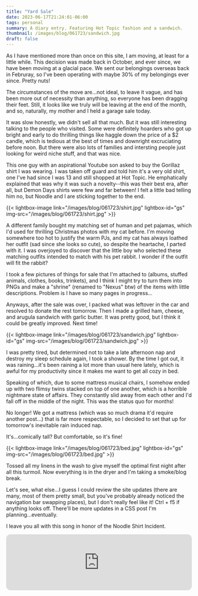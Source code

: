 ```yaml
---
title: "Yard Sale"
date: 2023-06-17T21:24:01-06:00
tags: personal
summary: A diary entry. Featuring Hot Topic fashion and a sandwich.
thumbnail: /images/blog/061723/sandwich.jpg
draft: false
---
```


As I have mentioned more than once on this site, I am moving, at least for a little while. This decision was made back in October, and ever since, we have been moving at a glacial pace. We sent our belongings overseas back in Februray, so I've been operating with maybe 30% of my belongings ever since. Pretty nuts!

The circumstances of the move are...not ideal, to leave it vague, and has been more out of necessity than anything, so everyone has been dragging their feet. Still, it looks like we truly will be leaving at the end of the month, and so, naturally, my mother and I held a garage sale today. 

It was slow honestly, we didn't sell all that much. But it was still interesting talking to the people who visited. Some were definitely hoarders who got up bright and early to do thrilling things like haggle down the price of a $2 candle, which is tedious at the best of times and downright excruciating before noon. But there were also lots of families and intersting people just looking for weird niche stuff, and that was nice.

This one guy with an aspirational Youtube son asked to buy the Gorillaz shirt I was wearing. I was taken off guard and told him it's a very old shirt, one I've had since I was 13 and still shopped at Hot Topic. He emphatically explained that was why it was such a novelty--this was their best era, after all, but Demon Days shirts were few and far between! I felt a little bad telling him no, but Noodle and I are sticking together to the end.

{{< lightbox-image link="/images/blog/061723/shirt.jpg" lightbox-id="gs" img-src="/images/blog/061723/shirt.jpg" >}}

A different family bought my matching set of human and pet pajamas, which I'd used for thrilling Christmas photos with my cat before. I'm moving somewhere too hot to justify the warm PJs, and my cat has always loathed her outfit (sad since she looks so cute), so despite the heartache, I parted with it. I was overjoyed to discover that the little boy who selected these matching outfits intended to match with his pet rabbit. I wonder if the outfit will fit the rabbit?

I took a few pictures of things for sale that I'm attached to (albums, stuffed animals, clothes, books, trinkets), and I think I might try to turn them into PNGs and make a "shrine" (renamed to "Nexus" btw) of the items with little descriptions. Problem is I have so many pages in progress...

Anyways, after the sale was over, I packed what was leftover in the car and resolved to donate the rest tomorrow. Then I made a grilled ham, cheese, and arugula sandwich with garlic butter. It was pretty good, but I think it could be greatly improved. Next time!

{{< lightbox-image link="/images/blog/061723/sandwich.jpg" lightbox-id="gs" img-src="/images/blog/061723/sandwich.jpg" >}}

I was pretty tired, but determined not to take a late afternoon nap and destroy my sleep schedule again, I took a shower. By the time I got out, it was raining...it's been raining a lot more than usual here lately, which is awful for my productivity since it makes me want to get all cozy in bed. 

Speaking of which, due to some mattress musical chairs, I somehow ended up with two flimsy twins stacked on top of one another, which is a horrible nightmare state of affairs. They constantly slid away from each other and I'd fall off in the middle of the night. This was the status quo for months!

No longer! We got a mattress (which was so much drama it'd require another post...) that is far more respectable, so I decided to set that up for tomorrow's inevitable rain induced nap.

It's...comically tall? But comfortable, so it's fine! 

{{< lightbox-image link="/images/blog/061723/bed.jpg" lightbox-id="gs" img-src="/images/blog/061723/bed.jpg" >}}

Tossed all my linens in the wash to give myself the optimal first night after all this turmoil. Now everything is in the dryer and I'm taking a smoke/blog break. 

Let's see, what else...I guess I could review the site updates (there are many, most of them pretty small, but you've probably already noticed the navigation bar swapping places), but I don't really feel like it! Ctrl + f5 if anything looks off. There'll be more updates in a CSS post I'm planning...eventually. 

I leave you all with this song in honor of the Noodle Shirt Incident. 

<iframe style="border-radius:12px" src="https://open.spotify.com/embed/track/4Hff1IjRbLGeLgFgxvHflk?utm_source=generator&theme=0" width="100%" height="152" frameBorder="0" allowfullscreen="" allow="autoplay; clipboard-write; encrypted-media; fullscreen; picture-in-picture" loading="lazy"></iframe>